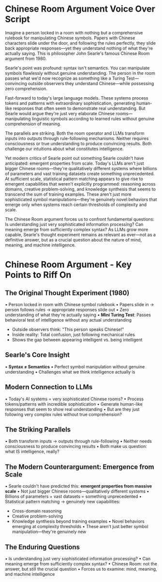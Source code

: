 # Chinese Room Argument Voice Over Script

Imagine a person locked in a room with nothing but a comprehensive rulebook for manipulating Chinese symbols. Papers with Chinese characters slide under the door, and following the rules perfectly, they slide back appropriate responses—yet they understand nothing of what they're actually saying. This is philosopher John Searle's famous Chinese Room argument from 1980.

Searle's point was profound: syntax isn't semantics. You can manipulate symbols flawlessly without genuine understanding. The person in the room passes what we'd now recognize as something like a Turing Test—convincing outside observers they understand Chinese—while possessing zero comprehension.

Fast-forward to today's large language models. These systems process tokens and patterns with extraordinary sophistication, generating human-like responses that often seem to demonstrate real understanding. But Searle would argue they're just very elaborate Chinese rooms—manipulating linguistic symbols according to learned rules without genuine comprehension of meaning.

The parallels are striking. Both the room operator and LLMs transform inputs into outputs through rule-following mechanisms. Neither requires consciousness or true understanding to produce convincing results. Both challenge our intuitions about what constitutes intelligence.

Yet modern critics of Searle point out something Searle couldn't have anticipated: emergent properties from scale. Today's LLMs aren't just bigger Chinese rooms—they're qualitatively different systems where billions of parameters and vast training datasets create something unprecedented. At sufficient scale, statistical pattern matching appears to give rise to emergent capabilities that weren't explicitly programmed: reasoning across domains, creative problem-solving, and knowledge synthesis that seems to transcend the sum of training examples. These aren't just more sophisticated symbol manipulations—they're genuinely novel behaviors that emerge only when systems reach certain thresholds of complexity and scale.

The Chinese Room argument forces us to confront fundamental questions: Is understanding just very sophisticated information processing? Can meaning emerge from sufficiently complex syntax? As LLMs grow more capable, Searle's thought experiment remains as relevant as ever—not as a definitive answer, but as a crucial question about the nature of mind, meaning, and machine intelligence.

# Chinese Room Argument - Key Points to Riff On

## The Original Thought Experiment (1980)
• Person locked in room with Chinese symbol rulebook
• Papers slide in → person follows rules → appropriate responses slide out
• Zero understanding of what they're actually saying
• **Mini Turing Test**: Passes behavioral test of intelligence without any actual understanding
  - Outside observers think: "This person speaks Chinese!"
  - Inside reality: Total confusion, just following mechanical rules
  - Shows the gap between appearing intelligent vs. being intelligent

## Searle's Core Insight
• **Syntax ≠ Semantics**
• Perfect symbol manipulation without genuine understanding
• Challenges what we think intelligence actually is

## Modern Connection to LLMs
• Today's AI systems = very sophisticated Chinese rooms?
• Process tokens/patterns with incredible sophistication
• Generate human-like responses that seem to show real understanding
• But are they just following very complex rules without true comprehension?

## The Striking Parallels
• Both transform inputs → outputs through rule-following
• Neither needs consciousness to produce convincing results
• Both make us question: what IS intelligence, really?

## The Modern Counterargument: Emergence from Scale
• Searle couldn't have predicted this: **emergent properties from massive scale**
• Not just bigger Chinese rooms—qualitatively different systems
• Billions of parameters + vast datasets = something unprecedented
• Statistical pattern matching → genuinely new capabilities:
  - Cross-domain reasoning
  - Creative problem-solving  
  - Knowledge synthesis beyond training examples
• Novel behaviors emerging at complexity thresholds
• These aren't just better symbol manipulation—they're genuinely new

## The Enduring Questions
• Is understanding just very sophisticated information processing?
• Can meaning emerge from sufficiently complex syntax?
• Chinese Room: not the answer, but still the crucial question
• Forces us to examine: mind, meaning, and machine intelligence
